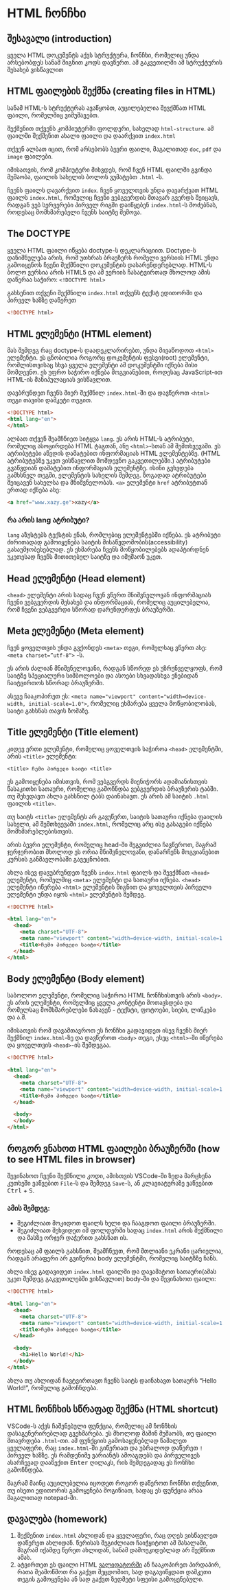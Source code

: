 # HTML ჩონჩხი

## შესავალი (introduction)

ყველა HTML დოკუმენტს აქვს სტრუქტურა, ჩონჩხი, რომელიც უნდა არსებობდეს სანამ შიგნით კოდს დავწერთ. ამ გაკვეთილში ამ სტრუქტურის შესახებ ვისწავლით

## HTML ფაილების შექმნა (creating files in HTML)

სანამ HTML-ს სტრუქტურას ავაწყობთ, აუცილებელია შევქმნათ HTML ფაილი, რომელშიც ვიმუშავებთ. 

შექმენით თქვენს კომპიუტერში ფოლდერი, სახელად `html-structure`. ამ ფაილში შექმენით ახალი ფაილი და დაარქვით `index.html` 

თქვენ ალბათ იცით, რომ არსებობს ბევრი ფაილი, მაგალითად `doc`, `pdf` და `image` ფაილები.

იმისათვის, რომ კომპიუტერი მიხვდეს, რომ ჩვენ HTML ფაილში გვინდა მუშაობა, ფაილის სახელის ბოლოს ვუმატებთ `.html` -ს.

ჩვენს ფაილს დავარქვით `index`. ჩვენ ყოველთვის უნდა დავარქვათ HTML ფაილს `index.html`, რომელიც ჩვენი ვებგვერდის მთავარ გვერდს შეიცავს, რადგან ვებ სერვერები პირველ რიგში დაიწყებენ `index.html`-ს მოძებნას, როდესაც მომხმარებელი ჩვენს საიტზე შემოვა.

## The DOCTYPE

ყველა HTML ფაილი იწყება doctype-ს დეკლარაციით. Doctype-ს დანიშნულება არის, რომ უთხრას ბრაუზერს რომელი ვერსიის HTML უნდა გამოიყენოს ჩვენი შექმნილი დოკუმენტის დასარენდერებლად. HTML-ს ბოლო ვერსია არის HTML5 და ამ ვერიის ჩასატვირთად მხოლოდ ამის დაწერაა საჭირო: `<!DOCTYPE html>`

გახსენით თქვენი შექმნილი `index.html` თქვენს ტექსტ ედითორში და პირველ ხაზზე დაწერეთ 

```html
<!DOCTYPE html>
```

## HTML ელემენტი (HTML element)

მას შემდეგ რაც doctype-ს დაადეკლარირებთ, უნდა მივაწოდოთ `<html>` ელემენტი. ეს ცნობილია როგორც დოკუმენტის ფესვი(root) ელემენტი, რომლისთვისაც სხვა ყველა ელემენტი ამ დოკუმენტში იქნება მისი მომდევნო. ეს უფრო საჭირო იქნება მოგვიანებით, როდესაც JavaScript-ით HTML-ის მანიპულაციას ვისწავლით. 

დავბრუნდეთ ჩვენს მიერ შექმნილ `index.html`-ში და დავწეროთ `<html>` თეგი თავისი დამკეტი თეგით.


```html
<!DOCTYPE html>
<html lang="en">
</html>
```

ალბათ თქვენ შეამჩნიეთ სიტყვა `lang`. ეს არის HTML-ს ატრიბუტი, რომელიც ასოცირდება HTML ტაგთან, ანუ `<html>`-სთან ამ შემთხვევაში. ეს ატრიბუტები აწვდის დამატებით ინფორმაციას HTML ელემენტებზე. (HTML ატრიბუტებზე უკეთ ვისწავლით მომდევნო გაკვეთილებში.) ატრიბუტები გვაწვდიან დამატებით ინფორმაციას ელემენტზე. ისინი გვხვდება გამხსნელ თეგში, ელემენტის სახელის შემდეგ. ზოგადად ატრიბუტები შეიცავენ სახელსა და მნიშვნელობას. `<a>` ელემენტი `href` ატრიბუტთან ერთად იქნება ასე:

```html
<a href="www.xazy.ge">xazy</a>
```

### რა არის lang ატრიბუტი?

`lang` აზუსტებს ტექსტის ენას, რომლებიც ელემენტებში იქნება. ეს ატრიბუტი ძირითადად გამოიყენება საიტის მისაწვდომობის(accessibility) გასაუმჯობესებლად. ეს ეხმარება ჩვენს მოწყობილებებს ადაპტირდნენ უკეთესად ჩვენს მითითებულ საიტზე და იმუშაონ უკეთ.

## Head ელემენტი (Head element)

`<head>` ელემენტი არის სადაც ჩვენ ვწერთ მნიშვნელოვან ინფორმაციას ჩვენი ვებგვერდის შესახებ და ინფორმაციას, რომელიც აუცილებელია, რომ ჩვენი ვებგვერდი სწორად დარენდერდეს ბრაუზერში.

## Meta ელემენტი (Meta element)

ჩვენ ყოველთვის უნდა გვქონდეს `<meta>` თეგი, რომელსაც ვწერთ ასე: `<meta charset=”utf-8“>` -ს.

ეს არის ძალიან მნიშვნელოვანი, რადგან სწორედ ეს უზრუნველყოფს, რომ საიტზე სპეციალური სიმბოლოები და ასოები სხვადასხვა ენებიდან ჩაიტვირთოს სწორად ბრაუზერში.

ასევე ჩააკოპირეთ ეს: `<meta name="viewport" content="width=device-width, initial-scale=1.0">`, რომელიც ეხმარება ყველა მოწყობილობას, საიტი გახსნას თავის ზომაზე.

## Title ელემენტი (Title element)

კიდევ ერთი ელემენტი, რომელიც ყოველთვის საჭიროა `<head>` ელემენტში, არის `<title>` ელემენტი:

`<title> ჩემი პირველი საიტი <title>`

ეს გამოიყენება იმისთვის, რომ ვებგვერდს მიენიჭორს ადამიანისთვის წასაკითხი სათაური, რომელიც გამოჩნდბა ვებგვერდის ბრაუზერის ტაბში.
თუ შეხედავთ ახლა გახსნილ ტაბს დაინახავთ. ეს არის ამ საიტის `.html` ფაილის `<title>`.

თუ საიტს  `<title>` ელემენტს არ გავუწერთ, საიტის სათაური იქნება ფაილის სახელი, ამ შემთხვევაში `index.html`, რომელიც არც ისე გასაგები იქნება მომხმარებლებისთვის.

არის ბევრი ელემენტი, რომელიც head-ში შეგვიძლია ჩავწეროთ, მაგრამ ჯერჯერობით მხოლოდ ეს ორია მნიშვნელოვანი, დანარჩენს მოგვიანებით კურსის განმავლობაში გავეცნობით.

ახლა ისევ დავუბრუნდეთ ჩვენს `index.html` ფაილს და შევქმნათ `<head>` ელემენტი, რომელშიც `<meta>` ელემენტი და სათაური იქნება. `<head>` ელემენტი იწერება `<html>` ელემენტის შიგნით და ყოველთვის პირველი ელემენტი უნდა იყოს `<html>` ელემენტის შემდეგ. 



```html
<!DOCTYPE html>

<html lang="en">
  <head>
    <meta charset="UTF-8">
	<meta name="viewport" content="width=device-width, initial-scale=1.0">
    <title>ჩემი პირველი საიტი</title>
  </head>
</html>
```



## Body ელემენტი (Body element)

საბოლოო ელემენტი, რომელიც საჭიროა HTML ჩონჩხისთვის არის `<body>`. ეს არის ელემენტი, რომელშიც ყველა კონტენტი მოთავსდება და რომელსაც მომხმარებლები ნახავენ - ტექსტი, ფოტოები, სიები, ლინკები და ა.შ. 

იმისათვის რომ დავამთავროთ ეს ჩონჩხი გადავიდეთ ისევ ჩვენს მიერ შექმნილ `index.html`-ზე და დავწეროთ `<body>` თეგი, ესეც `<html>`-ში იწერება და ყოველთვის `<head>`-ის შემდეგაა. 


```html
<!DOCTYPE html>

<html lang="en">
  <head>
    <meta charset="UTF-8">
	<meta name="viewport" content="width=device-width, initial-scale=1.0">
    <title>ჩემი პირველი საიტი</title>
  </head>

  <body>
  </body>
</html>
```



## როგორ ვნახოთ HTML ფაილები ბრაუზერში (how to see HTML files in browser)

შევინახოთ ჩვენი შექმნილი კოდი, ამისთვის VSCode-ში ზედა მარცხენა კუთხეში ვაწვებით `File`-ს და შემდეგ `Save`-ს, ან კლავიატურაზე ვაწვებით <kbd>Ctrl</kbd> + <kbd>S</kbd>.

### ამის შემდეგ: 

- შეგიძლიათ მოკიდოთ ფაილს ხელი და ჩააგდოთ ფაილი ბრაუზერში.
- შეგიძლიათ შეხვიდეთ იმ ფოლდერში სადაც `index.html` არის შექმნილი და მასზე ორჯერ დაჭერით გახსნათ ის.

როდესაც ამ ფაილს გახსნით, შეამჩნევთ, რომ მთლიანი ეკრანი ცარიელია, რადგან არაფერი არ გვიწერია body ელემენტში, რომელიც საიტზზე ჩანს.

ახლა ისევ გადავიდეთ `index.html` ფაილში და დავამატოთ სათაური(ამას უკეთ შემდეგ გაკვეთილებში ვისწავლით) body-ში და შევინახოთ ფაილი:


```html
<!DOCTYPE html>

<html lang="en">
  <head>
    <meta charset="UTF-8">
	<meta name="viewport" content="width=device-width, initial-scale=1.0">
    <title>ჩემი პირველი საიტი</title>
  </head>

  <body>
	<h1>Hello World!</h1>
  </body>
</html>
```

ახლა თუ ახლიდან ჩავტვირთავთ ჩვენს საიტს დაინახავთ სათაურს “Hello World!”, რომელიც გამოჩნდება.

## HTML ჩონჩხის სწრაფად შექმნა (HTML shortcut)

VSCode-ს აქვს ჩაშენებული ფუნქცია, რომელიც ამ ჩონჩხის დასაგენერირებლად გვეხმარება. ეს მხოლოდ მაშინ მუშაობს, თუ ფაილი მთავრდება `.html`-თი. ამ ფუნქციის გამოსაყენებლად წაშალეთ ყველაფერი, რაც `index.html`-ში გიწერიათ და უბრალოდ დაწერეთ `!` პირველ ხაზზე. ეს რამდენიმე ვარიანტს ამოაგდებს და პირველივეს ასარჩევად დააწექით <kbd>Enter</kbd> ღილაკს, რის შემდეგადაც ეს ჩონჩხი გამოჩნდება. 

მაგრამ მაინც აუცილებელია იცოდეთ როგორ დაწეროთ ჩონჩხი თქვენით, თუ ისეთი ედითორის გამოყენება მოგიწიათ, სადაც ეს ფუნქცია არაა მაგალითად notepad-ში.

## დავალება (homework)

<div className="homework">

1. შექმენით `index.html` ახლიდან და ყველაფერი, რაც დღეს ვისწავლეთ დაწერეთ ახლიდან. წერისას შეგიძლიათ ჩაიჭყიტოთ ამ მასალაში, მაგრამ იქამდე წერეთ ახლიდან, სანამ დამოუკიდებლად არ შექმნით ამას.
2. ატვირთეთ ეს ფაილი HTML [ვალიდატორში](https://www.freeformatter.com/html-validator.html) ან ჩააკოპირეთ პირდაპირ, რათა შეამოწმოთ რა გაქვთ შეცდომით, სად დაგავიწყდათ დამკეთი თეგის გამოყენება ან სად გაქვთ ზედმეტი სფეისი გამოყენებული.

</div>

